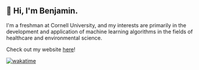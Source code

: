 ## 👋 Hi, I'm Benjamin.

I'm a freshman at Cornell University, and my interests are primarily in the development and application of machine learning algorithms in the fields of healthcare and environmental science. 

Check out my website [here](https://benjamin-li.vercel.app/)!

[![wakatime](https://wakatime.com/badge/user/0fcc4e6d-00f1-4837-8d42-f65a48e76348.svg)](https://wakatime.com/@0fcc4e6d-00f1-4837-8d42-f65a48e76348)